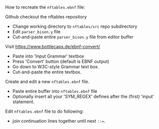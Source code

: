 How to recreate the `nftables.ebnf` file:

Github checkout the nftables repository
* Change working directory to `nftables/src` repo subdirectory
* Edit `parser_bison.y` file
* Cut-and-paste entire `parser_bison.y` file from editor buffer

Visit https://www.bottlecaps.de/ebnf-convert/
* Paste into 'Input Grammar' textbox
* Press 'Convert' button (default is EBNF output)
* Go down to W3C-style Grammar text box.
* Cut-and-paste the entire textbox.

Create and edit a new `nftables.ebnf` file.
* Paste entire buffer into `nftables.ebnf` file
* Optionally insert all your 'SYM_REGEX' defines after the (first) 'input' statement.

Edit `nftables.ebnf` file to do following:

* join continuation lines together until next `::=`.